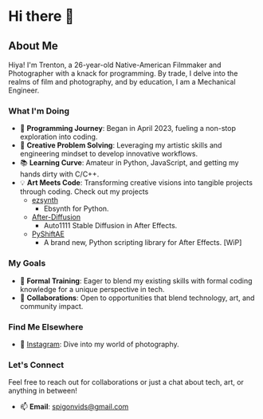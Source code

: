 # Hi there 👋

<!-- 
**Trentonom0r3/Trentonom0r3** is a ✨ _special_ ✨ repository because its `README.md` (this file) appears on your GitHub profile.
-->

## About Me

Hiya! I'm Trenton, a 26-year-old Native-American Filmmaker and Photographer with a knack for programming. By trade, I delve into the realms of film and photography, and by education, I am a Mechanical Engineer.

### What I'm Doing

- 🌟 **Programming Journey**: Began in April 2023, fueling a non-stop exploration into coding.
- 🎨 **Creative Problem Solving**: Leveraging my artistic skills and engineering mindset to develop innovative workflows.
- 📚 **Learning Curve**: Amateur in Python, JavaScript, and getting my hands dirty with C/C++.
- 💡 **Art Meets Code**: Transforming creative visions into tangible projects through coding. Check out my projects
  - [ezsynth](https://github.com/Trentonom0r3/Ezsynth)
      - Ebsynth for Python.
  - [After-Diffusion](https://github.com/Trentonom0r3/After-Diffusion)
      - Auto1111 Stable Diffusion in After Effects.
  - [PyShiftAE](https://github.com/Trentonom0r3/PyShiftAE)
      - A brand new, Python scripting library for After Effects. [WiP]
        
### My Goals

- 🚀 **Formal Training**: Eager to blend my existing skills with formal coding knowledge for a unique perspective in tech.
- 🤝 **Collaborations**: Open to opportunities that blend technology, art, and community impact.

### Find Me Elsewhere

- 📸 [Instagram](https://www.instagram.com/blind.3ye/): Dive into my world of photography.

### Let's Connect

Feel free to reach out for collaborations or just a chat about tech, art, or anything in between!

- 📫 **Email**: [spigonvids@gmail.com](mailto:spigonvids@gmail.com)

